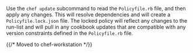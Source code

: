 Use the `chef update` subcommand to read the `Policyfile.rb` file, and
then apply any changes. This will resolve dependencies and will create a
`Policyfile.lock.json` file. The locked policy will reflect any changes
to the run-list and will pull in any cookbook updates that are
compatible with any version constraints defined in the `Policyfile.rb`
file.

{{/* Moved to chef-workstation */}}
